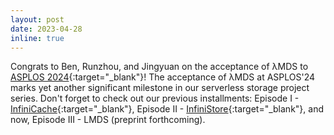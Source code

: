 ```yaml
---
layout: post
date: 2023-04-28
inline: true
---
```


Congrats to Ben, Runzhou, and Jingyuan on the acceptance of λMDS 
to [ASPLOS 2024](https://www.asplos-conference.org/2024-1/){:target="\_blank"}!
The acceptance of λMDS at ASPLOS'24 marks yet another significant
milestone in our serverless storage project series. 
Don't forget to check out our previous installments: 
Episode I - [InfiniCache](https://tddg.github.io/assets/pdf/fast20-infinicache.pdf){:target="\_blank"}, 
Episode II - [InfiniStore](https://tddg.github.io/assets/pdf/vldb23-infinistore.pdf){:target="\_blank"}, 
and now, Episode III - LMDS (preprint forthcoming).
